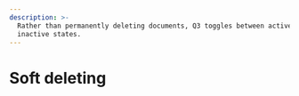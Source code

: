 ```yaml
---
description: >-
  Rather than permanently deleting documents, Q3 toggles between active and
  inactive states.
---
```


# Soft deleting

